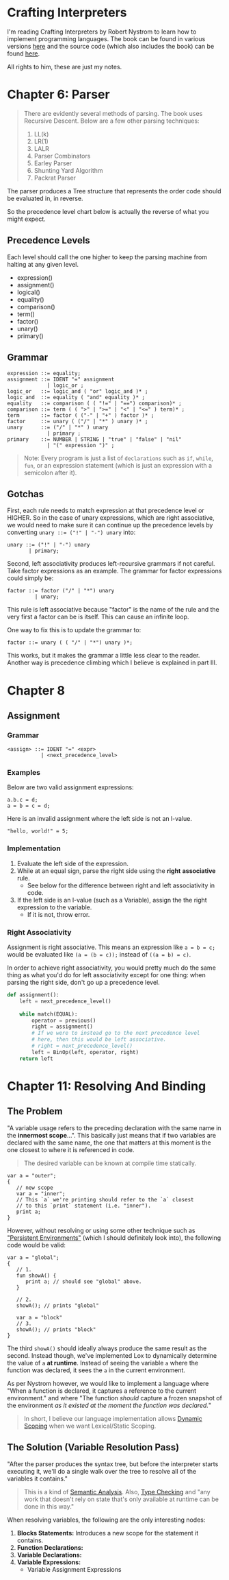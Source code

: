 # Crafting Interpreters
I'm reading Crafting Interpreters by Robert Nystrom to learn
how to implement programming languages. The book can be found in
various versions [here](https://craftinginterpreters.com/) and the
source code (which also includes the book) can be found 
[here](https://github.com/munificent/craftinginterpreters).

All rights to him, these are just my notes.


# Chapter 6: Parser
> There are evidently several methods of parsing. The book
> uses Recursive Descent. Below are a few other parsing
> techniques:
> 1. LL(k)
> 2. LR(1)
> 3. LALR
> 4. Parser Combinators
> 5. Earley Parser
> 6. Shunting Yard Algorithm
> 7. Packrat Parser

The parser produces a Tree structure that represents the order code 
should be evaluated in, in reverse.

So the precedence level chart below is actually the reverse of
what you might expect.
## Precedence Levels
Each level should call the one higher to keep the parsing machine
from halting at any given level.
- expression()
- assignment()
- logical()
- equality()
- comparison()
- term()
- factor()
- unary()
- primary()
## Grammar
```
expression ::= equality;
assignment ::= IDENT "=" assignment
             | logic_or ;
logic_or   ::= logic_and ( "or" logic_and )* ;
logic_and  ::= equality ( "and" equality )* ;
equality   ::= comparison ( ( "!=" | "==") comparison)* ;
comparison ::= term ( ( ">" | ">=" | "<" | "<=" ) term)* ;
term       ::= factor ( ("-" | "+" ) factor )* ;
factor     ::= unary ( ("/" | "*" ) unary )* ;
unary      ::= ("/" | "*" ) unary
             | primary ;
primary    ::= NUMBER | STRING | "true" | "false" | "nil"
             | "(" expression ")" ;
```

> Note: Every program is just a list of `declarations` such as `if`,
> `while`, `fun`, or an expression statement (which is just an
> expression with a semicolon after it).
## Gotchas
First, each rule needs to match expression at that precedence level or HIGHER.
So in the case of unary expressions, which are right associative, 
we would need to make sure it can continue up the precedence levels
by converting `unary ::= ("!" | "-") unary` into:
```bnf
unary ::= ("!" | "-") unary
       | primary;
```

Second, left associativity produces left-recursive grammars if not careful.
Take factor expressions as an example. The grammar for factor
expressions could simply be:
```bnf
factor ::= factor ("/" | "*") unary
         | unary;
```
This rule is left associative because "factor" is the name of the
rule and the very first a factor can be is itself. This can cause
an infinite loop.

One way to fix this is to update the grammar to:
```bnf
factor ::= unary ( ( "/" | "*") unary )*;
```

This works, but it makes the grammar a little less clear to the
reader. Another way is precedence climbing which I believe is explained
in part III.


# Chapter 8
## Assignment
### Grammar
```
<assign> ::= IDENT "=" <expr>
           | <next_precedence_level>
```
### Examples
Below are two valid assignment expressions:
```
a.b.c = d;
a = b = c = d;
```

Here is an invalid assignment where the left side is not
an l-value.
```
"hello, world!" = 5;
```
### Implementation
1. Evaluate the left side of the expression.
2. While at an equal sign, parse the right side using the **right**
   **associative** rule. 
   - See below for the difference between right and left associativity in code.
3. If the left side is an l-value (such as a Variable), assign the the right expression to the variable.
    - If it is not, throw error.


### Right Associativity
Assignment is right associative. This means an expression like
`a = b = c;` would be evaluated like `(a = (b = c));` instead of
`((a = b) = c)`.

In order to achieve right associativity, you would pretty much
do the same thing as what you'd do for left associativity except
for one thing: when parsing the right side, don't go up a precedence
level.

```python
def assignment():
    left = next_precedence_level()
    
    while match(EQUAL):
        operator = previous()
        right = assignment()
        # If we were to instead go to the next precedence level
        # here, then this would be left associative.
        # right = next_precedence_level()
        left = BinOp(left, operator, right)
    return left
```

# Chapter 11: Resolving And Binding
## The Problem
"A variable usage refers to the preceding declaration with the same name in the **innermost scope**...".
This basically just means that if two variables are declared with the same name, the one that matters
at this moment is the one closest to where it is referenced in code.
> The desired variable can be known at compile time statically.

```
var a = "outer";
{
   // new scope
   var a = "inner";
   // This `a` we're printing should refer to the `a` closest
   // to this `print` statement (i.e. "inner").
   print a;
}
```
However, without resolving or using some other technique such as 
["Persistent Environments"](https://en.wikipedia.org/wiki/Persistent_data_structure)
(which I should definitely look into), the following code would be
valid:
```
var a = "global";
{
   // 1.
   fun showA() {
      print a; // should see "global" above.
   }
   
   // 2.
   showA(); // prints "global"
   
   var a = "block"
   // 3.
   showA(); // prints "block"
}
```
The third `showA()` should ideally always produce the same result as 
the second. Instead though, we've implemented Lox to dynamically
determine the value of `a` **at runtime**. Instead of seeing the
variable `a` where the function was declared, it sees the `a` in
the current environment.

As per Nystrom however, we would like to implement a language where "When a 
function is declared, it captures a reference to the current
environment." and where "The function *should* capture a frozen snapshot of the
environment *as it existed at the moment the function was declared.*"

> In short, I believe our language implementation allows
> [Dynamic Scoping](https://cs.stackexchange.com/questions/52990/what-are-differences-between-static-scope-and-dynamic-scope)
> when we want Lexical/Static Scoping.


## The Solution (Variable Resolution Pass)
"After the parser produces the syntax tree, but before the interpreter
starts executing it, we'll do a single walk over the tree to resolve
all of the variables it contains."
> This is a kind of [Semantic Analysis](https://en.wikipedia.org/wiki/Semantics_(computer_science)). 
> Also, [Type Checking](https://en.wikipedia.org/wiki/Type_system#Static_type_checking)
> and "any work that doesn't rely on state that's only available at 
> runtime can be done in this way."


When resolving variables, the following are the only interesting nodes:
1. **Blocks Statements:** Introduces a new scope for the statement it contains.
2. **Function Declarations:**
3. **Variable Declarations:**
4. **Variable Expressions:**
   - Variable Assignment Expressions

